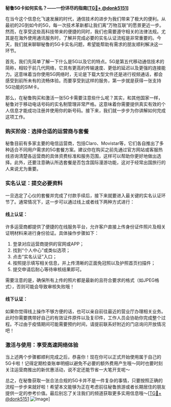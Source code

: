 **秘鲁5G卡如何实名？——一份详尽的指南[[TG💪+ @donk5151](https://t.me/s/donk5151)]**

在当今这个信息化飞速发展的时代，通信技术的进步为我们带来了极大的便利。从最初的2G到如今的5G，每一次技术革新都让我们离“万物互联”的愿景更近一步。然而，在享受这些高科技带来的便捷的同时，我们也需要遵守相关的法律法规。尤其是在海外使用通讯服务时，了解并完成必要的实名认证流程是非常重要的。今天，我们就来聊聊秘鲁的5G卡实名问题，希望能帮助有需求的朋友顺利解决这一环节。

首先，我们先简单了解一下什么是5G以及它的特点。5G是第五代移动通信技术的简称，相较于前几代网络，它具有更高的传输速度、更低的延迟以及更强的连接能力。这意味着当你使用5G网络时，无论是下载大型文件还是进行视频通话，都会感受到前所未有的流畅体验。而要享受到这样的服务，第一步就是获得一张支持5G功能的SIM卡。

那么，在秘鲁购买和激活一张5G卡需要注意些什么呢？其实，和其他国家一样，秘鲁对于移动电话号码的实名制管理非常严格。这意味着你需要提供真实有效的个人信息才能成功注册并使用你的新号码。接下来，我们就一步步为你讲解如何完成这项工作。

### 购买阶段：选择合适的运营商与套餐

秘鲁目前有多家主要的电信运营商，包括Claro、Movistar等，它们各自推出了多种适合不同用户需求的5G套餐方案。建议你在购买之前先通过官方网站或客服热线咨询清楚各运营商的具体资费标准和服务范围，这样可以帮助你更好地做出选择。此外，还要注意确认所选套餐是否包含国际漫游功能，这对于经常出国旅行的人来说尤为重要。

### 实名认证：提交必要资料

一旦选定了心仪的套餐并完成了付款手续后，接下来就要进入最关键的实名认证环节了。通常情况下，这一步可以通过线上或者线下两种方式进行：

#### 线上认证：
许多运营商都提供了便捷的在线服务平台，允许客户直接上传身份证件照片及相关证明材料来进行身份验证。具体操作步骤如下：
1. 登录对应运营商提供的官网或APP；
2. 找到“个人中心”或类似选项；
3. 点击“实名认证”入口；
4. 按照提示填写相关信息，并上传清晰的正面免冠照以及护照首页扫描件；
5. 提交申请后耐心等待审核结果即可。

需要注意的是，确保所有上传的照片都是最新的且符合要求的格式（如JPEG格式），否则可能会导致审核失败哦！

#### 线下认证：
如果你觉得线上操作不够方便的话，也可以亲自前往最近的营业厅办理相关业务。此时你需要携带好自己的有效证件原件以及复印件，工作人员会协助你完成整个过程。不过由于疫情期间可能需要预约时间，请提前联系好附近的门店询问开放情况吧！

### 激活与使用：享受高速网络体验

当上述两个步骤都顺利完成之后，恭喜你！现在你可以正式开始使用属于自己的5G卡啦！记得定期检查账单明细以避免不必要的额外费用产生哦～同时也要时刻关注运营商推出的新优惠活动，说不定还能节省一大笔开支呢～

总之，在秘鲁获取一张合法合规的5G卡并不是一件复杂的事情，只要按照正确的流程一步步来就好啦！希望本文能够为正在考虑前往秘鲁旅游或者长期居住的朋友提供一定的参考价值。最后别忘了关注我们的频道获取更多实用信息哦～[[TG💪+ @donk5151](https://t.me/s/donk5151) ![Image](https://i.postimg.cc/rwNCRYN7/Snipaste-2025-04-30-17-27-05.png)]